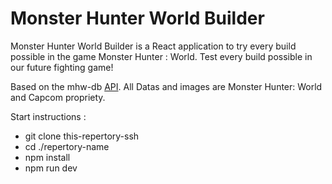 # Monster Hunter World Builder

Monster Hunter World Builder is a React application to try every build possible in the game Monster Hunter : World.
Test every build possible in our future fighting game!

Based on the mhw-db [API](https://docs.mhw-db.com/).
All Datas and images are Monster Hunter: World and Capcom propriety.

Start instructions :
- git clone this-repertory-ssh
- cd ./repertory-name
- npm install
- npm run dev